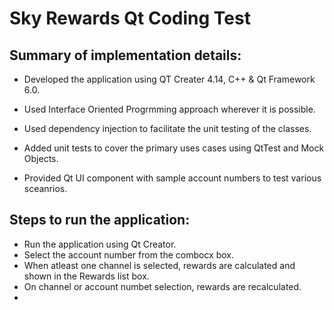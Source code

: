 # Sky Rewards Qt Coding Test

## Summary of implementation details:

- Developed the application using QT Creater 4.14, C++ & Qt Framework 6.0.

- Used Interface Oriented Progrmming approach wherever it is possible.

- Used dependency injection to facilitate the unit testing of the classes.

- Added unit tests  to cover the primary uses cases using QtTest and Mock Objects.

-  Provided Qt UI component with sample account numbers to test various sceanrios.

## Steps to run the application:

- Run the application using Qt Creator.
- Select the account number from the combocx box.
- When atleast one channel is selected, rewards are calculated and shown in the Rewards list box.
- On channel or account numbet selection, rewards are recalculated.
- 
